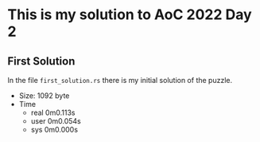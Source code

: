 # This is my solution to AoC 2022 Day 2

## First Solution

In the file `first_solution.rs` there is my initial solution of the puzzle.

- Size: 1092 byte
- Time
  - real    0m0.113s
  - user    0m0.054s
  - sys     0m0.000s
